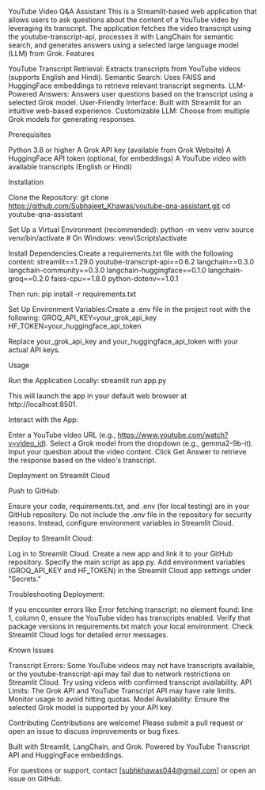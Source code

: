 YouTube Video Q&A Assistant
This is a Streamlit-based web application that allows users to ask questions about the content of a YouTube video by leveraging its transcript. The application fetches the video transcript using the youtube-transcript-api, processes it with LangChain for semantic search, and generates answers using a selected large language model (LLM) from Grok.
Features

YouTube Transcript Retrieval: Extracts transcripts from YouTube videos (supports English and Hindi).
Semantic Search: Uses FAISS and HuggingFace embeddings to retrieve relevant transcript segments.
LLM-Powered Answers: Answers user questions based on the transcript using a selected Grok model.
User-Friendly Interface: Built with Streamlit for an intuitive web-based experience.
Customizable LLM: Choose from multiple Grok models for generating responses.

Prerequisites

Python 3.8 or higher
A Grok API key (available from Grok Website)
A HuggingFace API token (optional, for embeddings)
A YouTube video with available transcripts (English or Hindi)

Installation

Clone the Repository:
git clone https://github.com/Subhajeet_Khawas/youtube-qna-assistant.git
cd youtube-qna-assistant


Set Up a Virtual Environment (recommended):
python -m venv venv
source venv/bin/activate  # On Windows: venv\Scripts\activate


Install Dependencies:Create a requirements.txt file with the following content:
streamlit==1.29.0
youtube-transcript-api==0.6.2
langchain==0.3.0
langchain-community==0.3.0
langchain-huggingface==0.1.0
langchain-groq==0.2.0
faiss-cpu==1.8.0
python-dotenv==1.0.1

Then run:
pip install -r requirements.txt


Set Up Environment Variables:Create a .env file in the project root with the following:
GROQ_API_KEY=your_grok_api_key
HF_TOKEN=your_huggingface_api_token

Replace your_grok_api_key and your_huggingface_api_token with your actual API keys.


Usage

Run the Application Locally:
streamlit run app.py

This will launch the app in your default web browser at http://localhost:8501.

Interact with the App:

Enter a YouTube video URL (e.g., https://www.youtube.com/watch?v=video_id).
Select a Grok model from the dropdown (e.g., gemma2-9b-it).
Input your question about the video content.
Click Get Answer to retrieve the response based on the video's transcript.



Deployment on Streamlit Cloud

Push to GitHub:

Ensure your code, requirements.txt, and .env (for local testing) are in your GitHub repository.
Do not include the .env file in the repository for security reasons. Instead, configure environment variables in Streamlit Cloud.


Deploy to Streamlit Cloud:

Log in to Streamlit Cloud.
Create a new app and link it to your GitHub repository.
Specify the main script as app.py.
Add environment variables (GROQ_API_KEY and HF_TOKEN) in the Streamlit Cloud app settings under "Secrets."


Troubleshooting Deployment:

If you encounter errors like Error fetching transcript: no element found: line 1, column 0, ensure the YouTube video has transcripts enabled.
Verify that package versions in requirements.txt match your local environment.
Check Streamlit Cloud logs for detailed error messages.



Known Issues

Transcript Errors: Some YouTube videos may not have transcripts available, or the youtube-transcript-api may fail due to network restrictions on Streamlit Cloud. Try using videos with confirmed transcript availability.
API Limits: The Grok API and YouTube Transcript API may have rate limits. Monitor usage to avoid hitting quotas.
Model Availability: Ensure the selected Grok model is supported by your API key.

Contributing
Contributions are welcome! Please submit a pull request or open an issue to discuss improvements or bug fixes.


Built with Streamlit, LangChain, and Grok.
Powered by YouTube Transcript API and HuggingFace embeddings.

For questions or support, contact [subhkhawas044@gmail.com] or open an issue on GitHub.
